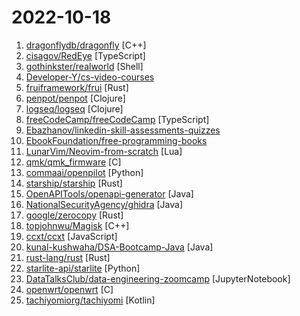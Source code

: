 # 2022-10-18

1. [dragonflydb/dragonfly](https://github.com/dragonflydb/dragonfly "A modern replacement for Redis and Memcached") [C++]
2. [cisagov/RedEye](https://github.com/cisagov/RedEye "RedEye is a visual analytic tool supporting Red & Blue Team operations") [TypeScript]
3. [gothinkster/realworld](https://github.com/gothinkster/realworld "The mother of all demo apps — Exemplary fullstack Medium.com clone powered by React, Angular, Node, Django, and many more 🏅") [Shell]
4. [Developer-Y/cs-video-courses](https://github.com/Developer-Y/cs-video-courses "List of Computer Science courses with video lectures.") 
5. [fruiframework/frui](https://github.com/fruiframework/frui "A developer-friendly framework for building user interfaces in Rust") [Rust]
6. [penpot/penpot](https://github.com/penpot/penpot "Penpot - The Open-Source design & prototyping platform") [Clojure]
7. [logseq/logseq](https://github.com/logseq/logseq "A privacy-first, open-source platform for knowledge management and collaboration. Desktop app download link: https://github.com/logseq/logseq/releases, roadmap: https://trello.com/b/8txSM12G/roadmap") [Clojure]
8. [freeCodeCamp/freeCodeCamp](https://github.com/freeCodeCamp/freeCodeCamp "freeCodeCamp.org's open-source codebase and curriculum. Learn to code for free.") [TypeScript]
9. [Ebazhanov/linkedin-skill-assessments-quizzes](https://github.com/Ebazhanov/linkedin-skill-assessments-quizzes "Full reference of LinkedIn answers 2022 for skill assessments (aws-lambda, rest-api, javascript, react, git, html, jquery, mongodb, java, Go, python, machine-learning, power-point) linkedin excel test lösungen, linkedin machine learning test LinkedIn test questions and answers") 
10. [EbookFoundation/free-programming-books](https://github.com/EbookFoundation/free-programming-books "📚 Freely available programming books") 
11. [LunarVim/Neovim-from-scratch](https://github.com/LunarVim/Neovim-from-scratch "A Neovim config designed from scratch to be understandable") [Lua]
12. [qmk/qmk_firmware](https://github.com/qmk/qmk_firmware "Open-source keyboard firmware for Atmel AVR and Arm USB families") [C]
13. [commaai/openpilot](https://github.com/commaai/openpilot "openpilot is an open source driver assistance system. openpilot performs the functions of Automated Lane Centering and Adaptive Cruise Control for over 200 supported car makes and models.") [Python]
14. [starship/starship](https://github.com/starship/starship "☄🌌️ The minimal, blazing-fast, and infinitely customizable prompt for any shell!") [Rust]
15. [OpenAPITools/openapi-generator](https://github.com/OpenAPITools/openapi-generator "OpenAPI Generator allows generation of API client libraries (SDK generation), server stubs, documentation and configuration automatically given an OpenAPI Spec (v2, v3)") [Java]
16. [NationalSecurityAgency/ghidra](https://github.com/NationalSecurityAgency/ghidra "Ghidra is a software reverse engineering (SRE) framework") [Java]
17. [google/zerocopy](https://github.com/google/zerocopy "") [Rust]
18. [topjohnwu/Magisk](https://github.com/topjohnwu/Magisk "The Magic Mask for Android") [C++]
19. [ccxt/ccxt](https://github.com/ccxt/ccxt "A JavaScript / Python / PHP cryptocurrency trading API with support for more than 100 bitcoin/altcoin exchanges") [JavaScript]
20. [kunal-kushwaha/DSA-Bootcamp-Java](https://github.com/kunal-kushwaha/DSA-Bootcamp-Java "This repository consists of the code samples, assignments, and notes for the Java Data Structures & Algorithms bootcamp of Community Classroom.") [Java]
21. [rust-lang/rust](https://github.com/rust-lang/rust "Empowering everyone to build reliable and efficient software.") [Rust]
22. [starlite-api/starlite](https://github.com/starlite-api/starlite "Light, Flexible and Extensible ASGI API framework") [Python]
23. [DataTalksClub/data-engineering-zoomcamp](https://github.com/DataTalksClub/data-engineering-zoomcamp "Free Data Engineering course!") [JupyterNotebook]
24. [openwrt/openwrt](https://github.com/openwrt/openwrt "This repository is a mirror of https://git.openwrt.org/openwrt/openwrt.git It is for reference only and is not active for check-ins. We will continue to accept Pull Requests here. They will be merged via staging trees then into openwrt.git.") [C]
25. [tachiyomiorg/tachiyomi](https://github.com/tachiyomiorg/tachiyomi "Free and open source manga reader for Android.") [Kotlin]
